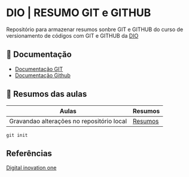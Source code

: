 # DIO | RESUMO GIT e GITHUB

Repositório para armazenar resumos sonbre GIT e GITHUB do curso de versionamento de códigos com GIT e GITHUB da [DIO](https://www.dio.me/)

## 💾 Documentação
- [Documentação GIT](https://www.git-scm.com/doc)
- [Documentação Github](https://docs.github.com/pt/)

## 📁 Resumos das aulas
| Aulas | Resumos |
|-------|---------|
Gravandao alterações no repositório local| [Resumos]()

```
git init
```

## Referências
[Digital inovation one]()
